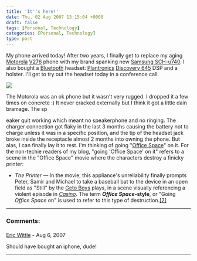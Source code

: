 ```yaml
---
title: 'It''s here!'
date: Thu, 02 Aug 2007 13:15:04 +0000
draft: false
tags: [Personal, Technology]
categories: [Personal, Technology]
type: post
---
```


My phone arrived today! After two years, I finally get to replace my aging [Motorola](http://www.motorola.com/) [V276](http://www.motorola.com/consumer/v/index.jsp?vgnextoid=400bab651780b010VgnVCM1000008206b00aRCRD&show=productHome) phone with my brand spanking new [Samsung SCH-u740](http://zeusville.wordpress.com/2007/07/28/new-cell-phone/). I also bought a [Bluetooth](http://en.wikipedia.org/wiki/Bluetooth) headset: [Plantronics](http://www.plantronics.com/north_america/en_US/?_requestid=195844) [Discovery 645](http://www.plantronics.com/north_america/en_US/products/cat1150057/cat1150057/prod5520016) DSP and a holster. I'll get to try out the headset today in a conference call.

![](http://www.plantronics.com/images/catalog/product_large/discovery640.gif)

The Motorola was an ok phone but it wasn't very rugged. I dropped it a few times on concrete :) It never cracked externally but I think it got a little dain bramage. The sp

eaker quit working which meant no speakerphone and no ringing. The charger connection got flaky in the last 3 months causing the battery not to charge unless it was in a specific position, and the tip of the headset jack broke inside the receptacle almost 2 months into owning the phone. But alas, I can finally lay it to rest. I'm thinking of going "[Office Space](http://en.wikipedia.org/wiki/Office_space)" on it. For the non-techie readers of my blog, "going 'Office Space' on it" refers to a scene in the "Office Space" movie where the characters destroy a finicky printer:

*   _The Printer_ — In the movie, this appliance's unreliability finally prompts Peter, Samir and Michael to take a baseball bat to the device in an open field as "Still" by the [Geto Boys](http://en.wikipedia.org/wiki/Geto_Boys "Geto Boys") plays, in a scene visually referencing a violent episode in _[Casino](http://en.wikipedia.org/wiki/Casino_%28film%29 "Casino (film)")_. The term **_Office Space_\-style**, or "Going _Office Space_ on" is used to refer to this type of destruction.[\[2\]](http://en.wikipedia.org/wiki/Office_space#_note-1)
---
### Comments:
#### 
[Eric Wittle]( "ericwjunk@Wittle.net") - <time datetime="2007-08-11 13:00:46">Aug 6, 2007</time>

Should have bought an iphone, dude!
<hr />
